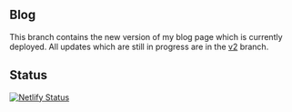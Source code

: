 ## Blog



This branch contains the new version of my blog page which is currently deployed. All updates which are still in progress are in the [v2](https://github.com/officialbishowb/blog/tree/v2) branch.

## Status

[![Netlify Status](https://api.netlify.com/api/v1/badges/1932186e-9ec2-40d6-8d1f-15b528045bf8/deploy-status)](https://app.netlify.com/sites/blog-officialbishowb/deploys)
